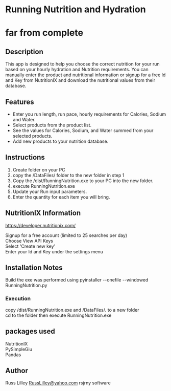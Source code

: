# Running Nutrition and Hydration

# far from complete

## Description

This app is designed to help you choose the correct nutrition for your run based on your hourly hydration and Nutrition requirements.
You can manually enter the product and nutritional information or signup for a free Id and Key from NutritionIX and download
the nutritional values from their database.

## Features

- Enter you run length, run pace, hourly requirements for Calories, Sodium and Water.
- Select products from the product list.
- See the values for Calories, Sodium, and Water summed from your selected products.
- Add new products to your nutrition database.

## Instructions

1. Create folder on your PC
2. copy the /DataFiles/ folder to the new folder in step 1
3. Copy the /dist/RunningNutrition.exe to your PC into the new folder.
4. execute RunningNutrition.exe
5. Update your Run input parameters.
6. Enter the quantity for each item you will bring.

## NutritionIX Information

https://developer.nutritionix.com/

Signup for a free account (limited to 25 searches per day)  
Choose View API Keys  
Select 'Create new key'  
Enter your Id and Key under the settings menu   


## Installation Notes

Build the exe was performed using 
pyinstaller --onefile --windowed RunningNutrition.py  

### Execution

copy /dist/RunningNutrition.exe and 
/DataFiles/*.*  to a new folder   
cd to the folder then execute RunningNutrition.exe

## packages used

NutritionIX  
PySimpleGiu  
Pandas


## Author

Russ Lilley
RussLilley@yahoo.com
rsjrny software

